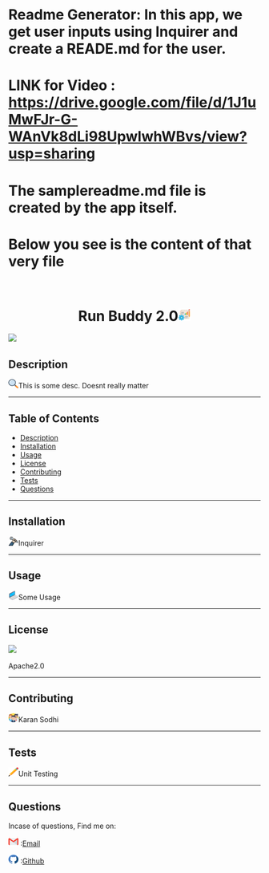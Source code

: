 # Readme Generator: In this app, we get user inputs using Inquirer and create a READE.md for the user.
# LINK for Video : https://drive.google.com/file/d/1J1uMwFJr-G-WAnVk8dLi98UpwlwhWBvs/view?usp=sharing
# The samplereadme.md file  is created by the app itself.
# Below you see is the content of that very file

<br>
<h1 align='center'>Run Buddy 2.0<span><img src="icons/project.png" height="25" width="25"/></span></h1>
    <img src="https://img.shields.io/badge/License-Apache2.0-red.svg"/>
    <h2 id="description">Description</h2>
    <p><img src="icons/search.png" height="18" width="20"/>This is some desc. Doesnt really matter</p>
    <hr>
    <h2>Table of Contents</h2>
    <ul>
        <li><a href="#description">Description</a></li>
        <li><a href="#install">Installation</a></li>
        <li><a href="#usage">Usage</a></li>
        <li><a href="#license">License</a></li>
        <li><a href="#contri">Contributing</a></li>
        <li><a href="#test">Tests</a></li>
        <li><a href="#question">Questions</a></li>
    </ul>
    <hr>
    <h2 id="install">Installation</h2>
    <p><img src="icons/wheel.png" height="18" width="20"/>Inquirer</p>
    <hr>
    <h2 id="usage">Usage</h2>
    <p><img src="icons/laptop.png" height="18" width="20"/>Some Usage</p>
    <hr>
    <h2 id="license">License</h2>
    <img src="https://img.shields.io/badge/License-Apache2.0-red.svg"/>
    <p>Apache2.0</p>
    <hr>
    <h2 id="contri">Contributing</h2>
    <p><img src="icons/people.png" height="18" width="20"/>Karan Sodhi</p>
    <hr>
    <h2 id="test">Tests</h2>
    <p><img src="icons/pencil.png" height="18" width="20"/>Unit Testing</p>
    <hr>
    <h2 id="question">Questions</h2>
    <p>Incase of questions, Find me on: </p>
    <p><img src="icons/gmail.png" height="18" width="20"/> :<a href='mailto: karansodhi@gmail.com'>Email</a></p>
    <p><img src="icons/github.png" height="18" width="20"/> :<a href='https://github.com/kkkaran'>Github</a></p>
